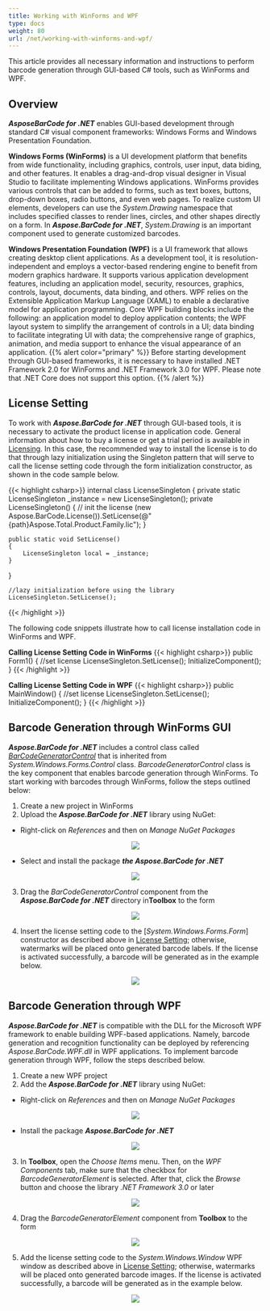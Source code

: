 ```yaml
---
title: Working with WinForms and WPF
type: docs
weight: 80
url: /net/working-with-winforms-and-wpf/
---
```

This article provides all necessary information and instructions to perform barcode generation through GUI-based C# tools, such as WinForms and WPF.

## Overview
***AsposeBarCode for .NET*** enables GUI-based development through standard C# visual component frameworks: Windows Forms and Windows Presentation Foundation.  

**Windows Forms (WinForms)** is a UI development platform that benefits from wide functionality, including graphics, controls, user input, data biding, and other features. It enables a drag-and-drop visual designer in Visual Studio to facilitate implementing Windows applications. WinForms provides various controls that can be added to forms, such as text boxes, buttons, drop-down boxes, radio buttons, and even web pages. To realize custom UI elements, developers can use the *System.Drawing* namespace that includes specified classes to render lines, circles, and other shapes directly on a form. In ***Aspose.BarCode for .NET***, *System.Drawing* is an important component used to generate customized barcodes.

**Windows Presentation Foundation (WPF)** is a UI framework that allows creating desktop client applications. As a development tool, it is resolution-independent and employs a vector-based rendering engine to benefit from modern graphics hardware. It supports various application development features, including an application model, security, resources, graphics, controls, layout, documents, data binding, and others. WPF relies on the Extensible Application Markup Language (XAML) to enable a declarative model for application programming. Core WPF building blocks include the following: an application model to deploy application contents; the WPF layout system to simplify the arrangement of controls in a UI; data binding to facilitate integrating UI with data; the comprehensive range of graphics, animation, and media support to enhance the visual appearance of an application. 
{{% alert color="primary" %}} 
Before starting development through GUI-based frameworks, it is necessary to have installed .NET Framework 2.0 for WinForms and .NET Framework 3.0 for WPF. Please note that .NET Core does not support this option.
{{% /alert %}} 

## License Setting

To work with ***Aspose.BarCode for .NET*** through GUI-based tools, it is necessary to activate the product license in application code. General information about how to buy a license or get a trial period is available in [Licensing](/barcode/net/licensing/). <a name="licensesetting"></a>
In this case, the recommended way to install the license is to do that through lazy initialization using the Singleton pattern that will serve to call the license setting code through the form initialization constructor, as shown in the code sample below.  

{{< highlight csharp>}}
internal class LicenseSingleton
{
    private static LicenseSingleton _instance = new LicenseSingleton();
    private LicenseSingleton()
    {
        // init the license
        (new Aspose.BarCode.License()).SetLicense(@"{path}Aspose.Total.Product.Family.lic");
    }

    public static void SetLicense()
    {
        LicenseSingleton local = _instance;
    }
}
	
	//lazy initialization before using the library
	LicenseSingleton.SetLicense();
{{< /highlight >}} 

The following code snippets illustrate how to call license installation code in WinForms and WPF.  

**Calling License Setting Code in WinForms**
  {{< highlight csharp>}}
public Form1()
{
    //set license
	LicenseSingleton.SetLicense();
    InitializeComponent();
}
{{< /highlight >}}

**Calling License Setting Code in WPF**
{{< highlight csharp>}}
public MainWindow()
{
    //set license
    LicenseSingleton.SetLicense();
    InitializeComponent();
}
{{< /highlight >}}

## Barcode Generation through WinForms GUI
***Aspose.BarCode for .NET*** includes a control class called [*BarCodeGeneratorControl*](https://apireference.aspose.com/barcode/net/aspose.barcode.windows.forms/barcodegeneratorcontrol) that is inherited from *System.Windows.Forms.Control* class. *BarcodeGeneratorControl* class is the key component that enables barcode generation through WinForms. To start working with barcodes through WinForms, follow the steps outlined below:
1. Create a new project in WinForms
2. Upload the ***Aspose.BarCode for .NET*** library using NuGet:
- Right-click on *References* and then on *Manage NuGet Packages*
     
<p align="center"> <img src="WinForms_01.png"> </p> 
  
- Select and install the package ***the Aspose.BarCode for .NET***
  
<p align="center"> <img src="WinForms_02.png"> </p>
     
3. Drag the *BarCodeGeneratorControl* component from the ***Aspose.BarCode for .NET*** directory in**Toolbox** to the form 
  
<p align="center"> <img src="WinForms_03.png"> </p>  
  
4. Insert the license setting code to the [*System.Windows.Forms.Form*] constructor as described above in [License Setting](#licensesetting); otherwise, watermarks will be placed onto generated barcode labels. If the license is activated successfully, a barcode will be generated as in the example below.  
  
<p align="center"> <img src="WinForms_04.png"> </p>
  
## Barcode Generation through WPF

***Aspose.BarCode for .NET*** is compatible with the DLL for the Microsoft WPF framework to enable building WPF-based applications. Namely, barcode generation and recognition functionality can be deployed by referencing *Aspose.BarCode.WPF.dll* in WPF applications. To implement barcode generation through WPF, follow the steps described below.  
1. Create a new WPF project
2. Add the ***Aspose.BarCode for .NET*** library using NuGet:
- Right-click on *References* and then on *Manage NuGet Packages*  
     
<p align="center"> <img src="WPF_01.png"> </p>  
     
- Install the package ***Aspose.BarCode for .NET***
     
<p align="center"> <img src="WPF_02.png"> </p>
     
3. In **Toolbox**, open the *Choose Items* menu. Then, on the *WPF Components* tab, make sure that the checkbox for *BarcodeGeneratorElement* is selected. After that, click the *Browse* button and choose the library *.NET Framework 3.0* or later  
<p align="center"> <img src="WPF_03.png"> </p>  
    
4. Drag the *BarcodeGeneratorElement* component from **Toolbox** to the form  
  
<p align="center"> <img src="WPF_04.png"> </p>  
    
5. Add the license setting code to the *System.Windows.Window* WPF window as described above in [License Setting](#licensesetting); otherwise, watermarks will be placed onto generated barcode images. If the license is activated successfully, a barcode will be generated as in the example below.  
  
<p align="center"> <img src="WPF_05.png"> </p>   

